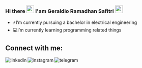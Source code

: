 ### Hi there <img src="https://media.giphy.com/media/hvRJCLFzcasrR4ia7z/giphy.gif" width="24px"> I'am Geraldio Ramadhan Safitri <img src="https://media.giphy.com/media/hvRJCLFzcasrR4ia7z/giphy.gif" width="24px">

- ⚡I’m currently pursuing a bachelor in electrical engineering   
- :computer:I’m currently learning programming related things

## Connect with me:

[<img align="left" alt="linkedin" src="https://img.shields.io/badge/LinkedIn-blue?style=flat&logo=linkedin&labelColor=blue" />][LinkedIn]
[<img align="left" alt="instagram" src="https://img.shields.io/badge/Instagram-ff69b4?style=flat&logo=Instagram&logoColor=white" />][Instagram]
[<img align="left" alt="telegram" src="https://img.shields.io/badge/Telegram-2CA5E0?style=flat&logo=telegram&logoColor=white" />][Telegram]

[LinkedIn]: https://www.linkedin.com/in/geraldiors
[Instagram]: https://www.instagram.com/geraldio_rs
[Telegram]: https://t.me/geraldio_rs

